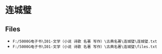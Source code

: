 # 连城璧

## Files

- `F:/5000G电子书\I01-文学（小说 诗歌 名著 写作）\古典名著\连城璧\连城璧.txt`
- `F:/5000G电子书\I01-文学（小说 诗歌 名著 写作）\古典名著\连城璧\files.txt`
